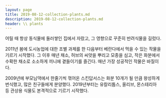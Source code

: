 ```yaml
---
layout: page
title: 2019-08-12-collection-plants.md
description: 2019-08-12-collection-plants.md
header: \\ plants
---
```


어릴 때 항상 동식물에 둘러쌓인 집에서 자랐고, 그 영향으로 꾸준히 반려식물을 길렀다.

2011년 봄에 도시농업에 대한 조별 과제를 한 다음부터 베란다에서 먹을 수 있는 작물을 기르기 시작했다. 그 이후 매년 채소, 허브의 씨앗을 뿌리고 모종을 심고, 작은 화분에서 수확한 채소로 소소하게 끼니에 곁들이기를 즐긴다. 매년 가장 성공적인 작물은 바질이다.

2009년에 부모님댁에서 한줄기씩 꺾어온 스킨답서스는 화분 10개가 될 만큼 왕성하게 번식했고, 많은 친구들에게 분양했다. 2019년부터는 유칼리툽스, 올리브, 몬스테리아 등 관상용 식물도 본격적으로 기르기 시작했다.
